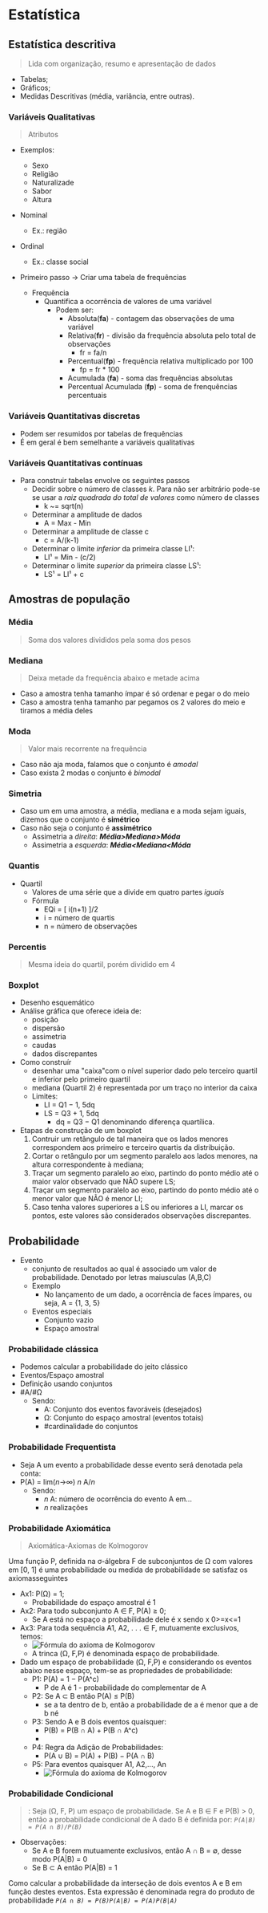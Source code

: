 # Estatística

## Estatística descritiva

>Lida com organização, resumo e apresentação de dados

- Tabelas;
- Gráficos;
- Medidas Descritivas (média, variância, entre outras).

### Variáveis Qualitativas

>Atributos

- Exemplos:
  - Sexo
  - Religião
  - Naturalizade
  - Sabor
  - Altura
- Nominal
  - Ex.: região
- Ordinal
  - Ex.: classe social

- Primeiro passo -> Criar uma tabela de frequências
  - Frequência
    - Quantifica a ocorrência de valores de uma variável
      - Podem ser:
        - Absoluta(**fa**) - contagem das observações de uma variável
        - Relativa(**fr**) - divisão da frequência absoluta pelo total de observações
          - fr = fa/n
        - Percentual(**fp**) - frequência relativa multiplicado por 100
          - fp = fr * 100
        - Acumulada (**fa**) - soma das frequências absolutas
        - Percentual Acumulada (**fp**) - soma de frenquências percentuais

### Variáveis Quantitativas discretas

- Podem ser resumidos por tabelas de frequências
- É em geral é bem semelhante a variáveis qualitativas

### Variáveis Quantitativas contínuas

- Para construir tabelas envolve os seguintes passos
  - Decidir sobre o número de classes *k*. Para não ser arbitrário pode-se se usar a *raiz quadrada do total de valores* como número de classes
    - k ~= sqrt(n)
  - Determinar a amplitude de dados
    - A = Max - Min
  - Determinar a amplitude de classe c
    - c = A/(k-1)
  - Determinar o limite *inferior* da primeira classe LI¹:
    - LI¹ = Min - (c/2)
  - Determinar o limite *superior* da primeira classe LS¹:
    - LS¹ = LI¹ + c

## Amostras de população

### Média

>Soma dos valores divididos pela soma dos pesos

### Mediana

>Deixa metade da frequência abaixo e metade acima

- Caso a amostra tenha tamanho ímpar é só ordenar e pegar o do meio
- Caso a amostra tenha tamanho par pegamos os 2 valores do meio e tiramos a média deles

### Moda

>Valor mais recorrente na frequência

- Caso não aja moda, falamos que o conjunto é *amodal*
- Caso exista 2 modas o conjunto é *bimodal*

### Simetria

- Caso um em uma amostra, a média, mediana e a moda sejam iguais, dizemos que o conjunto é **simétrico**
- Caso não seja o conjunto é **assimétrico**
  - Assimetria a *direita*: ***Média>Mediana>Móda***
  - Assimetria a *esquerda*: ***Média<Mediana<Móda***

### Quantis

- Quartil
  - Valores de uma série que a divide em quatro partes *iguais*
  - Fórmula
    - EQi = [ i(n+1) ]/2
    - i = número de quartis
    - n = número de observações

### Percentis

>Mesma ideia do quartil, porém dividido em 4

### Boxplot

- Desenho esquemático
- Análise gráfica que oferece ideia de:
  - posição
  - dispersão
  - assimetria
  - caudas
  - dados discrepantes
- Como construír
  - desenhar uma "caixa"com o nível superior dado pelo terceiro quartil e inferior pelo primeiro quartil
  - mediana (Quartil 2) é representada por um traço no interior da caixa
  - Limites:
    - LI = Q1 − 1, 5dq
    - LS = Q3 + 1, 5dq
      - dq = Q3 − Q1 denominando diferença quartílica.
- Etapas de construção de um boxplot
  1. Contruir um retângulo de tal maneira que os lados menores correspondem aos primeiro e terceiro quartis da distribuição.
  1. Cortar o retângulo por um segmento paralelo aos lados menores, na altura correspondente à mediana;
  1. Traçar um segmento paralelo ao eixo, partindo do ponto médio até o maior valor observado que NÃO supere LS;
  1. Traçar um segmento paralelo ao eixo, partindo do ponto médio até o menor valor que NÃO é menor LI;
  1. Caso tenha valores superiores a LS ou inferiores a LI, marcar os pontos, este valores são considerados observações discrepantes.

## Probabilidade

- Evento
  - conjunto de resultados ao qual é associado um valor de probabilidade. Denotado por letras maiusculas (A,B,C)
  - Exemplo
    - No lançamento de um dado, a ocorrência de faces ímpares, ou seja, A = {1, 3, 5}
  - Eventos especiais
    - Conjunto vazio
    - Espaço amostral

### Probabilidade clássica

- Podemos calcular a probabilidade do jeito clássico
- Eventos/Espaço amostral
- Definição usando conjuntos
- \#A/#Ω 
  - Sendo:
    - A: Conjunto dos eventos favoráveis (desejados)
    - Ω: Conjunto do espaço amostral (eventos totais)
    - \#cardinalidade do conjuntos

### Probabilidade Frequentista

- Seja A um evento a probabilidade desse evento será denotada pela conta:
- P(A) = lim(_n_->∞) _n_ A/_n_
  - Sendo:
    - _n_ A: número de ocorrência do evento A em...
    - _n_ realizações

### Probabilidade Axiomática

>Axiomática-Axiomas de Kolmogorov

Uma função P, definida na σ-álgebra F de subconjuntos de Ω com valores em [0, 1] é uma probabilidade ou medida de probabilidade se satisfaz os axiomasseguintes

- Ax1: P(Ω) = 1;
  - Probabilidade do espaço amostral é 1
- Ax2: Para todo subconjunto A ∈ F, P(A) ≥ 0;
  - Se A está no espaço a probabilidade dele é x sendo x 0>=x<=1
- Ax3: Para toda sequência A1, A2, . . . ∈ F, mutuamente exclusivos, temos:
  - ![Fórmula do axioma de Kolmogorov](images/axiomaKolmogorov.jpg)
  - A trinca (Ω, F,P) é denominada espaço de probabilidade.
- Dado um espaço de probabilidade (Ω, F,P) e considerando os eventos abaixo nesse espaço, tem-se as propriedades de probabilidade:
  - P1: P(A) = 1 − P(A^c)
    - P de A é 1 - probabilidade do complementar de A
  - P2: Se A ⊂ B então P(A) ≤ P(B)
    - se a ta dentro de b, então a probabilidade de a é menor que a de b né
  - P3: Sendo A e B dois eventos quaisquer:
    - P(B) = P(B ∩ A) + P(B ∩ A^c)
    - 
  - P4: Regra da Adição de Probabilidades:
    - P(A ∪ B) = P(A) + P(B) − P(A ∩ B)
  - P5: Para eventos quaisquer A1, A2,..., An
    - ![Fórmula do axioma de Kolmogorov](images/axiomaKolmogorov.jpg)

### Probabilidade Condicional

>: Seja (Ω, F, P) um espaço de probabilidade. Se A e B ∈ F e P(B) > 0, então a probabilidade condicional de A dado B é definida por: _```P(A|B) = P(A ∩ B)/P(B)```_

- Observações:
  - Se A e B forem mutuamente exclusivos, então A ∩ B = ∅, desse modo P(A|B) = 0
  - Se B ⊂ A então P(A|B) = 1

Como calcular a probabilidade da interseção de dois eventos A e B em função destes eventos. Esta expressão é denominada regra do produto de probabilidade _```P(A ∩ B) = P(B)P(A|B) = P(A)P(B|A)```_
